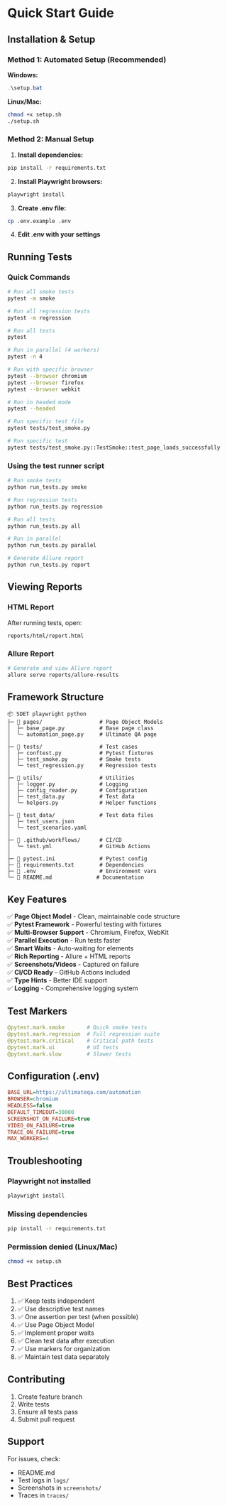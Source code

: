 # Quick Start Guide

## Installation & Setup

### Method 1: Automated Setup (Recommended)

**Windows:**
```powershell
.\setup.bat
```

**Linux/Mac:**
```bash
chmod +x setup.sh
./setup.sh
```

### Method 2: Manual Setup

1. **Install dependencies:**
```bash
pip install -r requirements.txt
```

2. **Install Playwright browsers:**
```bash
playwright install
```

3. **Create .env file:**
```bash
cp .env.example .env
```

4. **Edit .env with your settings**

## Running Tests

### Quick Commands

```bash
# Run all smoke tests
pytest -m smoke

# Run all regression tests
pytest -m regression

# Run all tests
pytest

# Run in parallel (4 workers)
pytest -n 4

# Run with specific browser
pytest --browser chromium
pytest --browser firefox
pytest --browser webkit

# Run in headed mode
pytest --headed

# Run specific test file
pytest tests/test_smoke.py

# Run specific test
pytest tests/test_smoke.py::TestSmoke::test_page_loads_successfully
```

### Using the test runner script

```bash
# Run smoke tests
python run_tests.py smoke

# Run regression tests
python run_tests.py regression

# Run all tests
python run_tests.py all

# Run in parallel
python run_tests.py parallel

# Generate Allure report
python run_tests.py report
```

## Viewing Reports

### HTML Report
After running tests, open:
```
reports/html/report.html
```

### Allure Report
```bash
# Generate and view Allure report
allure serve reports/allure-results
```

## Framework Structure

```
📦 SDET playwright python
├─ 📁 pages/                  # Page Object Models
│  ├─ base_page.py           # Base page class
│  └─ automation_page.py     # Ultimate QA page
│
├─ 📁 tests/                  # Test cases
│  ├─ conftest.py            # Pytest fixtures
│  ├─ test_smoke.py          # Smoke tests
│  └─ test_regression.py     # Regression tests
│
├─ 📁 utils/                  # Utilities
│  ├─ logger.py              # Logging
│  ├─ config_reader.py       # Configuration
│  ├─ test_data.py           # Test data
│  └─ helpers.py             # Helper functions
│
├─ 📁 test_data/              # Test data files
│  ├─ test_users.json
│  └─ test_scenarios.yaml
│
├─ 📁 .github/workflows/      # CI/CD
│  └─ test.yml               # GitHub Actions
│
├─ 📄 pytest.ini              # Pytest config
├─ 📄 requirements.txt        # Dependencies
├─ 📄 .env                    # Environment vars
└─ 📄 README.md              # Documentation
```

## Key Features

✅ **Page Object Model** - Clean, maintainable code structure  
✅ **Pytest Framework** - Powerful testing with fixtures  
✅ **Multi-Browser Support** - Chromium, Firefox, WebKit  
✅ **Parallel Execution** - Run tests faster  
✅ **Smart Waits** - Auto-waiting for elements  
✅ **Rich Reporting** - Allure + HTML reports  
✅ **Screenshots/Videos** - Captured on failure  
✅ **CI/CD Ready** - GitHub Actions included  
✅ **Type Hints** - Better IDE support  
✅ **Logging** - Comprehensive logging system  

## Test Markers

```python
@pytest.mark.smoke       # Quick smoke tests
@pytest.mark.regression  # Full regression suite
@pytest.mark.critical    # Critical path tests
@pytest.mark.ui          # UI tests
@pytest.mark.slow        # Slower tests
```

## Configuration (.env)

```ini
BASE_URL=https://ultimateqa.com/automation
BROWSER=chromium
HEADLESS=false
DEFAULT_TIMEOUT=30000
SCREENSHOT_ON_FAILURE=true
VIDEO_ON_FAILURE=true
TRACE_ON_FAILURE=true
MAX_WORKERS=4
```

## Troubleshooting

### Playwright not installed
```bash
playwright install
```

### Missing dependencies
```bash
pip install -r requirements.txt
```

### Permission denied (Linux/Mac)
```bash
chmod +x setup.sh
```

## Best Practices

1. ✅ Keep tests independent
2. ✅ Use descriptive test names
3. ✅ One assertion per test (when possible)
4. ✅ Use Page Object Model
5. ✅ Implement proper waits
6. ✅ Clean test data after execution
7. ✅ Use markers for organization
8. ✅ Maintain test data separately

## Contributing

1. Create feature branch
2. Write tests
3. Ensure all tests pass
4. Submit pull request

## Support

For issues, check:
- README.md
- Test logs in `logs/`
- Screenshots in `screenshots/`
- Traces in `traces/`
